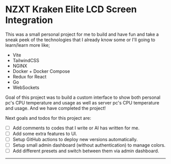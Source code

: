 # NZXT Kraken Elite LCD Screen Integration

This was a small personal project for me to build and have fun and take a sneak peek of the technologies that I already know some or I'll going to learn/learn more like;

- Vite
- TailwindCSS
- NGINX
- Docker + Docker Compose
- Redux for React
- Go
- WebSockets

Goal of this project was to build a custom interface to show both personal pc's CPU temperature and usage as well as server pc's CPU temperature and usage. And we have completed the project!

Next goals and todos for this project are:

- [ ] Add comments to codes that I write or AI has written for me.
- [ ] Add some extra features to UI.
- [ ] Setup GitHub actions to deploy new versions automatically.
- [ ] Setup small admin dashboard (without authentication) to manage colors.
- [ ] Add different presets and switch between them via admin dashboard.

---